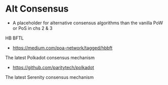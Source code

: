 # Alt Consensus
- A placeholder for alternative consensus algorithms than the vanilla PoW or PoS in chs 2 & 3

HB BFTL
- https://medium.com/poa-network/tagged/hbbft

The latest Polkadot consensus mechanism
- https://github.com/paritytech/polkadot

The latest Serenity consensus mechanism
